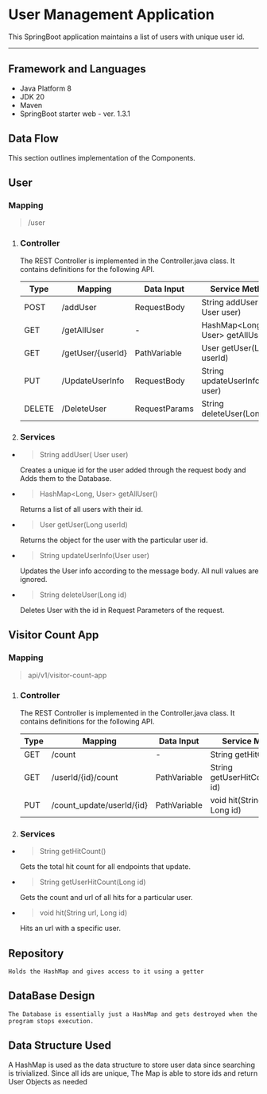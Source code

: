 # User Management Application
This SpringBoot application maintains a list of users with unique user id.

***

## Framework and Languages 
* Java Platform 8
* JDK 20
* Maven 
* SpringBoot starter web - ver. 1.3.1

## Data Flow
This section outlines implementation of the Components.
## User 
### Mapping
> /user
1. ### Controller
    The REST Controller is implemented in the Controller.java class. It contains definitions for the following API.

   | Type   | Mapping           | Data Input    | Service Method                    |
   |--------|-------------------|---------------|-----------------------------------|
   | POST   | /addUser          | RequestBody   | String  addUser( User user)       |
   | GET    | /getAllUser       | -             | HashMap<Long, User>  getAllUser() |
   | GET    | /getUser/{userId} | PathVariable  | User  getUser(Long userId)        |
   | PUT    | /UpdateUserInfo   | RequestBody   | String  updateUserInfo(User user) |
   | DELETE | /DeleteUser       | RequestParams | String  deleteUser(Long id)       |
    
2. ### Services

  * >String  addUser( User user)

    Creates a unique id for the user added through the request body and Adds them to the Database.

  * >HashMap<Long, User>  getAllUser()

    Returns a list of all users with their id.

  * >User  getUser(Long userId)

    Returns the object for the user with the particular user id.

  * >String  updateUserInfo(User user)

    Updates the User info according to the message body. All null values are ignored.

  * >String  deleteUser(Long id)

    Deletes User with the id in Request Parameters of the request.

## Visitor Count App
### Mapping
> api/v1/visitor-count-app
1. ### Controller
   The REST Controller is implemented in the Controller.java class. It contains definitions for the following API.

   | Type | Mapping                   | Data Input   | Service Method                  |
   |------|---------------------------|--------------|---------------------------------|
   | GET  | /count                    | -            | String getHitCount()            |
   | GET  | /userId/{id}/count        | PathVariable | String getUserHitCount(Long id) |
   | PUT  | /count_update/userId/{id} | PathVariable | void hit(String url, Long id)   |

2. ### Services

* >String getHitCount()

  Gets the total hit count for all endpoints that update.

* >String getUserHitCount(Long id)

  Gets the count and url of all hits for a particular user.

* >void hit(String url, Long id)

  Hits an url with a specific user.
## Repository
    Holds the HashMap and gives access to it using a getter
## DataBase Design
    The Database is essentially just a HashMap and gets destroyed when the program stops execution.
## Data Structure Used
A HashMap is used as the data structure to store user data since searching is trivialized.
Since all ids are unique, The Map is able to store ids and return User Objects as needed
  
  
    




